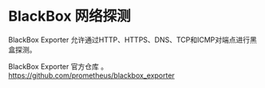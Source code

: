 # BlackBox 网络探测

BlackBox Exporter 允许通过HTTP、HTTPS、DNS、TCP和ICMP对端点进行黑盒探测。

BlackBox Exporter 官方仓库 。
https://github.com/prometheus/blackbox_exporter
